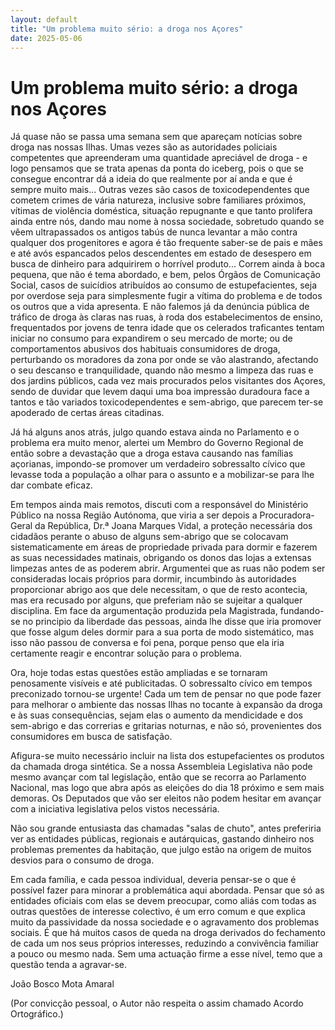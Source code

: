```yaml
---
layout: default
title: "Um problema muito sério: a droga nos Açores"
date: 2025-05-06
---
```

# Um problema muito sério: a droga nos Açores

Já quase não se passa uma semana sem que apareçam notícias sobre droga nas nossas Ilhas. Umas vezes são as autoridades policiais competentes que apreenderam uma quantidade apreciável de droga - e logo pensamos que se trata apenas da ponta do iceberg, pois o que se consegue encontrar dá a ideia do que realmente por aí anda e que é sempre muito mais... Outras vezes são casos de toxicodependentes que cometem crimes de vária natureza, inclusive sobre familiares próximos, vítimas de violência doméstica, situação repugnante e que tanto prolifera ainda entre nós, dando mau nome à nossa sociedade, sobretudo quando se vêem ultrapassados os antigos tabús de nunca levantar a mão contra qualquer dos progenitores e agora é tão frequente saber-se de pais e mães e até avós espancados pelos descendentes em estado de desespero em busca de dinheiro para adquirirem o horrível produto... Correm ainda à boca pequena, que não é tema abordado, e bem, pelos Órgãos de Comunicação Social, casos de suicídios atribuídos ao consumo de estupefacientes, seja por overdose seja para simplesmente fugir a vítima  do problema e de todos os outros que a vida apresenta. E não falemos já da denúncia pública de tráfico de droga às claras nas ruas, à roda dos estabelecimentos de ensino, frequentados por jovens de tenra idade que os celerados traficantes tentam iniciar no consumo para expandirem o seu mercado de morte; ou de comportamentos abusivos dos habituais consumidores de droga, perturbando os moradores da zona por onde se vão alastrando, afectando o seu descanso e tranquilidade, quando não mesmo a limpeza das ruas e dos jardins públicos, cada vez mais procurados pelos visitantes dos Açores, sendo de duvidar que levem daqui uma boa impressão duradoura face a tantos e tão variados  toxicodependentes e sem-abrigo, que parecem ter-se apoderado de certas áreas citadinas.

Já há alguns anos atrás, julgo quando estava ainda no Parlamento e o problema era muito menor, alertei um Membro do Governo Regional de então sobre a devastação que a droga estava causando nas famílias açorianas, impondo-se promover um verdadeiro sobressalto cívico que levasse toda a população a olhar para o assunto e a mobilizar-se para lhe dar combate eficaz.  

Em tempos ainda mais remotos, discuti com a responsável do Ministério Público na nossa Região Autónoma, que viria a ser depois a Procuradora- Geral da República, Dr.ª Joana Marques Vidal, a proteção necessária dos cidadãos perante o abuso de alguns sem-abrigo que se colocavam sistematicamente em áreas de propriedade privada para dormir e fazerem as suas necessidades matinais, obrigando os donos das lojas a extensas limpezas antes de as poderem abrir. Argumentei que as ruas não podem ser consideradas locais próprios para dormir, incumbindo às autoridades proporcionar abrigo aos que dele necessitam, o que de resto acontecia, mas era recusado por alguns, que preferiam não se sujeitar a qualquer disciplina. Em face da argumentação produzida pela Magistrada, fundando-se no principio da liberdade das pessoas, ainda lhe disse que iria promover que fosse algum deles dormir para a sua porta de modo sistemático, mas isso não passou de conversa e foi pena, porque penso que ela iria certamente reagir e encontrar solução para o problema.  

Ora, hoje todas estas questões estão ampliadas e se tornaram penosamente visíveis e até publicitadas. O sobressalto cívico em tempos preconizado tornou-se urgente! Cada um tem de pensar no que pode fazer para melhorar o ambiente das nossas Ilhas no tocante à expansão da droga e às suas consequências, sejam elas o aumento da mendicidade e dos sem-abrigo e das correrias e gritarias noturnas, e não só, provenientes dos consumidores em busca de satisfação.

Afigura-se muito necessário incluir na lista dos estupefacientes os produtos da chamada droga sintética. Se a nossa Assembleia Legislativa não pode mesmo avançar com tal legislação, então que se recorra ao Parlamento Nacional, mas logo que abra após as eleições do dia 18 próximo e sem mais demoras. Os Deputados que vão ser eleitos não podem hesitar em avançar com a iniciativa legislativa pelos vistos necessária.

Não sou grande entusiasta das chamadas "salas de chuto", antes preferiria ver as entidades públicas, regionais e autárquicas, gastando dinheiro nos problemas prementes da habitação, que julgo estão na origem de muitos desvios para o consumo de droga.

Em cada família, e cada pessoa individual, deveria pensar-se o que é possível fazer para minorar a problemática aqui abordada. Pensar que só as entidades oficiais com elas se devem preocupar, como aliás com todas as outras questões de interesse colectivo, é um erro comum e que explica muito da passividade da nossa sociedade e o agravamento dos problemas sociais. É que há muitos casos de queda na droga derivados do fechamento de cada um nos seus próprios interesses, reduzindo a convivência familiar a pouco ou mesmo nada. Sem uma actuação firme a esse nível, temo que a questão tenda a agravar-se.

João Bosco Mota Amaral

(Por convicção pessoal, o Autor não respeita o assim chamado Acordo Ortográfico.)
